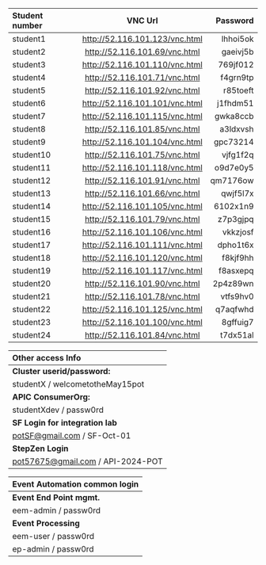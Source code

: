 | Student number        | VNC Url | Password | 
| :---------------- | :------: | ----: |
| student1 |   http://52.116.101.123/vnc.html | lhhoi5ok |
| student2 |   http://52.116.101.69/vnc.html | gaeivj5b |
| student3 |   http://52.116.101.110/vnc.html | 769jf012 |
| student4 |   http://52.116.101.71/vnc.html | f4grn9tp |
| student5 |   http://52.116.101.92/vnc.html | r85toeft |
| student6 |   http://52.116.101.101/vnc.html | j1fhdm51 |
| student7 |   http://52.116.101.115/vnc.html | gwka8ccb |
| student8 |   http://52.116.101.85/vnc.html | a3ldxvsh |
| student9 |   http://52.116.101.104/vnc.html | gpc73214 |
| student10 |  http://52.116.101.75/vnc.html | vjfg1f2q |
| student11 |  http://52.116.101.118/vnc.html | o9d7e0y5 |
| student12 |  http://52.116.101.91/vnc.html | qm7176ow  |
| student13 |  http://52.116.101.66/vnc.html | qwjf5l7x  |
| student14 |  http://52.116.101.105/vnc.html | 6102x1n9  |
| student15 |  http://52.116.101.79/vnc.html | z7p3gjpq  |
| student16 |  http://52.116.101.106/vnc.html | vkkzjosf  |
| student17 |  http://52.116.101.111/vnc.html | dpho1t6x   |
| student18 |  http://52.116.101.120/vnc.html | f8kjf9hh   |
| student19 |  http://52.116.101.117/vnc.html | f8asxepq   |
| student20 |  http://52.116.101.90/vnc.html | 2p4z89wn   |
| student21 |  http://52.116.101.78/vnc.html | vtfs9hv0   |
| student22 |  http://52.116.101.125/vnc.html | q7aqfwhd   |
| student23 |  http://52.116.101.100/vnc.html | 8gffuig7 |
| student24 |  http://52.116.101.84/vnc.html  | t7dx51al |


| <b> Other access Info        |
| :---------------- | 
| <b>Cluster userid/password:</b> | 
| studentX / welcometotheMay15pot |
| <b>APIC ConsumerOrg: </b>	|
| studentXdev / passw0rd |
| <b>SF Login for integration lab </b>	|
| potSF@gmail.com / SF-Oct-01
| <b>StepZen Login </b>	|
| pot57675@gmail.com / API-2024-POT

| <b> Event Automation common login |  
| :---------------- |
| <b> Event End Point mgmt. |
| eem-admin / passw0rd | 
| <b>Event Processing 	|
eem-user / passw0rd |
ep-admin / passw0rd | 
